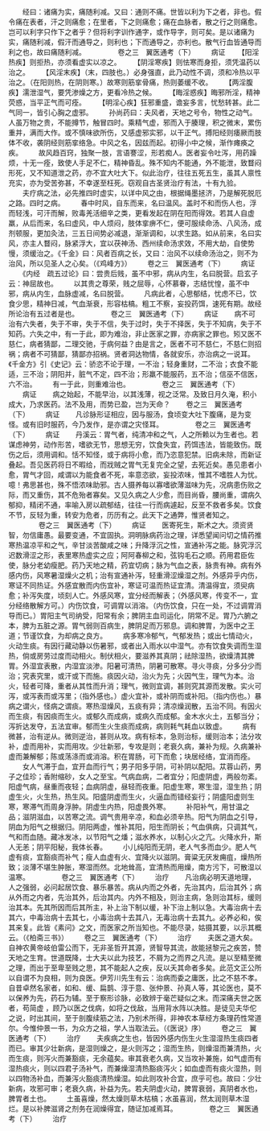 <!-- { "loadSidebar": true } -->
　　经曰：诸痛为实，痛随利减。又曰：通则不痛。世皆以利为下之者，非也。假令痛在表者，汗之则痛愈；在里者，下之则痛愈；痛在血脉者，散之行之则痛愈。岂可以利字只作下之者乎？但将利字训作通字，或作导字，则可矣。是以诸痛为实，痛随利减，假汗而通导之，则利也；下而通导之，亦利也。散气行血皆通导而利之也，故曰痛随利减。
　　
　　卷之三　翼医通考（下）
　　病证
　　【阳淫热疾】则拒热，亦须看虚实以凉之。
　　【阴淫寒疾】则怯寒而身拒，须凭温药以治之。
　　【风淫末疾】（末，四肢也。）必身强直，此乃动性不调，须和冷热以平治之。（在阳则热，在阴则寒。）故寒则筋挛骨痛，热则萎缓不收。
　　【两淫腹疾】濡泄湿气，要凭渗燥之方，更看冷热之候。
　　【晦淫惑疾】晦邪所淫，精神荧惑，当平正气而可痊。
　　【明淫心疾】狂邪重盛，谵妄多言，忧愁转甚。此二气同一，皆引心胸之虚邪。
　　孙尚药曰：夫风者，天地之号令，物性之动气。人虽万物之贵，不能撙节，触冒四时。乘精气虚，邪而入于腠理，积之微末，累伤重并，满而大作。或不慎味欲所伤，又感虚邪实邪，以干正气。搏阳经则痿厥而肢体不收，袭阴经则筋挛络急。中风之名，因兹而起。初得小中之候，渐作瘫痪之疾。
　　故风趋百窍，独聚一肢，言语謇涩，形若痴人。医者妄令吐泻，用药躁烦，十无一痊，致使人手足不仁，精神昏乱。殊不知内不能通，外不能泄，致瞀闷形死，又不知道泄之药，亦不宜大吐大下。似此治疗，往往五死五生，虽其人禀性充实，亦为受苦弥甚，不幸遂至枉死。窃观自古圣贤治疗有法，十有九验。
　　夫疗病之法，必先推四时虚实，以详中风之由，根据绳墨拯济，乃是解死脱厄之路。四时之病。
　　春中时风，自东而来，名曰温风。盖时不和而伤人也，浮而轻浅，可汗而解，败毒羌活细辛之类，更看发起在阴在阳而得效。若其人自虚羸，从后而来，名曰虚风，中人烦闷，肢体挛痹不仁，便可服续命汤、八风汤，成剂顿服，更加灸法，三五日间势必减退，渐渐调和，以求生路。如从前来，名曰实风，亦主人瞀闷，脉紧浮大，宜以茯神汤、西州续命汤求效，不用大劫，自使势慢，须缓治之。《千金》曰：风者百病之长，又曰：治风不以续命汤治之，则不为治风，所以见圣人之心矣。（《鸡峰方》）
　　卷之三　翼医通考（下）
　　病证
　　《内经　疏五过论》曰：尝贵后贱，虽不中邪，病从内生，名曰脱营。启玄子云：神屈故也。
　　以其贵之尊荣，贱之屈辱，心怀慕眷，志结忧惶，虽不中邪，病从内生，血脉虚减，名曰脱营。
　　凡病此者，心思郁结，忧虑不已，饮食少思，精神日减，气血渐衰，形容枯槁。粗工不察，妄投药饵，速死有期。故经所论治有五过者是也。
　　
　　卷之三　翼医通考（下）
　　病证
　　病不可治有六失者，失于不审，失于不信，失于过时，失于不择医，失于不知病，失于不知药。六失之中，有一于此，即为难治，非止医家之罪，亦病家之罪也。矧又医不慈仁，病者猜鄙，二理交驰，于病何益？由是言之，医者不可不慈仁，不慈仁则招祸；病者不可猜鄙，猜鄙亦招祸。贤者洞达物情，各就安乐，亦治病之一说耳。《千金方》引《史记》云：骄恣不论于理，一不治；轻身重财，二不治；衣食不能适，三不治；阴阳并，脏气不定，四不治；形羸不能服药，五不治；信巫不信医，六不治。
　　有一于此，则重难治也。
　　
　　卷之三　翼医通考（下）
　　病证
　　病之始起，不能早治，以其浅薄，视之泛常。及致日月久淹，积小成大，乃求医药。法不及用，而势已盈，岂为天命？
　　卷之三　翼医通考（下）
　　病证
　　凡诊脉形证相应，因与服汤，食顷变大吐下腹痛，是为变怪。或有旧时服药，今乃发作，是亦谓之灾怪耳。
　　
　　卷之三　翼医通考（下）
　　病证
　　丹溪云：胃气者，纯清冲和之气，人之所赖以为生者也。若谋虑神劳，动作形苦，嗜欲无节，思想无穷，饮食失宜，药饵违法，皆能致伤。既伤之后，须用调和。恬不知怪，或于病将小愈，而乃恣意犯禁。旧病未除，而新证叠起。吾见医药将日不暇给，而戕贼之胃气无复完全之望，去死近矣。愚见患者小愈，胃气才回，咸谓以为能食者不死，率意恣欲，妄投浓味，惟其不嗜胜人为忧。噫！弗思甚也，殊不悟浓味助邪。古人摄养每以寡嗜欲薄滋味为先，况病患伤败之际，而又重伤，其不危殆者寡矣。又见久病之人少愈，而目尚昏，腰尚重，谓病久郁抑，精闭不通，率喻入房以疏郁结，往往一行而病遽起，反至不救者多矣。饮食不节，反轻为重，转安为危者，历历有之。此天下之通弊，惟贤者知之。
　　
　　卷之三　翼医通考（下）
　　病证
　　医寄死生，斯术之大。须资贤智，勿信庸愚。最要变通，不宜固执。洞明脉病药治之理，详悉望闻问切之情药推寒热温凉平和之气，辛甘淡苦酸咸之味；升降浮沉之性，宣通补泻之能。脉究浮沉迟数滑涩之形，表里寒热虚实之应；阿阿春柳之和，弦钩毛石之顺。药用君臣佐使，脉分老幼瘦肥。药乃天地之精，药宜切病；脉为气血之表，脉贵有神。病有外感内伤，风寒暑湿燥火之机；治有宣通补泻，轻重滑涩燥湿之剂。外感异乎内伤，寒证不同热证。外感宜散而内伤宜补，寒证可温而热证宜清。清温得宜，须臾病愈；补泻失度，顷刻人亡。外感风寒，宜分经而解表；（外感风寒，传变不一，宜分经络散解方可。）内伤饮食，可调胃以消溶。（内伤饮食，只在一处，不过调胃消导而已。）胃阳主气司纳受，阳常有余；脾阴主血司运化，阴常不足。胃乃六腑之本，脾为五脏之源。胃气弱则百病生，脾阴足而万邪息。调和脾胃，为医中之王道；节谨饮食，为却病之良方。
　　病多寒冷郁气，气郁发热；或出七情动火，火动生痰。有因行藏动静以伤暑邪，或者出入雨水以中湿气。亦有饮食失调而生湿热，倘或房劳过度而动相火。制伏相火，要滋养其真阴；祛除湿热，欲燥清其脾胃。外湿宜表散，内湿宜淡渗。阳暑可清热，阴暑可散寒。寻火寻痰，分多分少而治；究表究里，或汗或下而施。痰因火动，治火为先；火因气生，理气为本。治火，轻者可降，重者从其性而升消；理气，微则宜调，甚则究其源而发散。实火可泻，或泻表而或泻里；（指外感也。）虚火宜补，或补阴而或补阳。（指内伤也。）暴病之谓火，怪病之谓痰。寒热湿燥风，五痰有异；清凉燥润散，五治不同。有因火而生痰，有因痰而生火。或郁久而成病，或病久而成郁。金木水火土，五郁当分；泻折达发夺，五法宜审。郁而生火生痰而成病，病则耗气耗血以致虚。
　　病有微甚，治有逆从。微则逆治，甚则从攻。病有标本，急则治标，缓则治本；法分攻补，虚而用补，实而用攻。少壮新邪，专攻是则；老衰久病，兼补为规。久病兼补虚而兼解郁；陈或荡涤而或消溶。积在胃肠，可下而愈；块居经络，宜消而痊。
　　女人气滞于血，宜开血而行气；男子阳多乎阴，可补阴以配阳。苁蓉山药，男子之佳珍；香附缩砂，女人之至宝。气病血病，二者宜分；阳虚阴虚，两般勿紊。阳虚气病，昼重而夜轻；血病阴虚，昼轻而夜重。阳虚生寒，寒生湿，湿生热；阴虚生火，火生热，热生风。阳盛阴虚而生火，火逼血而错经妄行；阴盛阳虚则生寒，寒滞气而周身浮肿。阴虚生内热，阳虚畏外寒。
　　补阳补气，用甘温之品；滋阴滋血，以苦寒之流。调气贵用辛凉，和血必须辛热。阳气为阴血之引导，阴血为阳气之根据归。阴阳两虚，惟补其阳，阳生而阴长；气血俱病，只调其气，气和而血随。藏冰发冰，以节阳气之燔；滋水养水，以制心火之亢。火降水升，斯人无恙；阴平阳秘，我体长春。
　　小儿纯阳而无阴，老人气多而血少。肥人气虚有痰，宜豁痰而补气；瘦人血虚有火、宜降火以滋阴。膏粱无厌发痈疽，燥热所致；淡薄不堪生肿胀，寒湿而然。北地耸高，宜清热而用燥，南方污下，可散湿以温寒。
　　
　　卷之三　翼医通考（下）
　　治疗
　　凡治病必明天道地理，人之强弱，必问起居饮食、暴乐暴苦。病从内而之外者，先治其内，后治其外；病从外而之内者，先治其外，后治其内。内外不相及，则治主病，急则治其标，缓则治其本。先其所因而后其所主，补上治下制以缓，补下治上制以急。大毒治病十去其六，中毒治病十去其七，小毒治病十去其八，无毒治病十去其九。必养必和，俟其来复。此皆《素问》之文，而医家之所当知也。不能尽录，姑摄其要，以示其概云。（《柏斋三书》）
　　卷之三　翼医通考（下）
　　治疗
　　夫医之道大矣。自神农黄帝岐伯雷公而下，无非圣哲开其源，贤智导其流，故能拯黎元之疾苦，赞天地之生育。世道既降，士大夫以此为技艺，不屑为之而界之凡流。是以至精至微之理，而出于至卑至贱之思，其不能起人之疾，反以夭其命者多矣。此范文正公所以自谓不为良相，则为良医。伊芳川先生有云：治病而委之庸医，比之不慈不孝。自昔卓然名家者，如和、缓、扁鹊、淳于意、张仲景、孙真人等，其论医也，莫不以保养为先，药石为辅。至于察形诊脉，必致辨于毫芒疑似之末。而深痛夫世之医者，苟简虚 ，顾乃以医之伐病，如将之伐敌，当用背水阵以决胜。是徒见夫华佗之说，时出其间，至于剖腹续筋之法，乃别术所得，非神农本草经方条理药性常道尔。今惟仲景一书，为众方之祖，学人当取法云。（《医说》序）
　　卷之三　翼医通考（下）
　　治疗
　　夫疾病之生也，皆因外感内伤生火生湿湿热生痰四者而已。审其少壮新病，是湿则燥之，是火则泻之；湿而生热，则燥湿而兼清热，火而生痰，则泻火而兼豁痰，无余蕴矣。审其衰老久病，又当攻补兼施，如气虚而有湿热痰火，则以四君子汤补气，而兼燥湿清热豁痰泻火；如血虚而有痰火湿热，则以四物汤补血，而兼泻火豁痰清热燥湿。如此则攻补合宜，庶乎可也。故曰：少壮新病，攻邪可审；老衰久病，补益为先。若夫阴虚火动，脾胃衰弱，真阴者水也，脾胃者土也。
　　土虽喜燥，然太燥则草木枯槁；水虽喜润，然太润则草木湿烂。是以补脾滋肾之剂务在润燥得宜，随证加减焉耳。
　　
　　卷之三　翼医通考（下）
　　治疗
